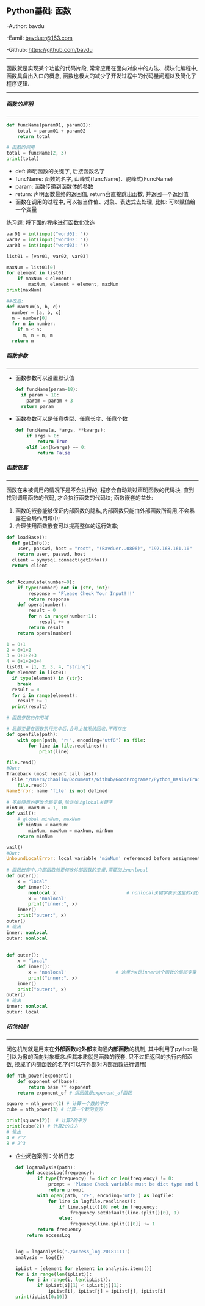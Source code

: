 ## Python基础: 函数

-Author: bavdu

-Eamil: bavduer@163.com

-Github: https://github.com/bavdu

---



函数就是实现某个功能的代码片段, 常常应用在面向对象中的方法、模块化编程中, 函数具备出入口的概念, 函数也极大的减少了开发过程中的代码量问题以及简化了程序逻辑. 

---



##### 函数的声明

---

```python
def funcName(param01, param02):
    total = param01 + param02
    return total

# 函数的调用
total = funcName(2, 3)
print(total)
```

- def: 声明函数的关键字, 后接函数名字
- funcName: 函数的名字, 山峰式(funcName)、驼峰式(FuncName)
- param: 函数传递到函数体的参数
- return: 声明函数最终的返回值, return会直接跳出函数, 并返回一个返回值
- 函数在调用的过程中, 可以被当作值、对象、表达式去处理, 比如: 可以赋值给一个变量



练习题: 将下面的程序进行函数化改造

```python
var01 = int(input("word01: "))
var02 = int(input("word02: "))
var03 = int(input("word03: "))

list01 = [var01, var02, var03]

maxNum = list01[0]
for element in list01:
    if maxNum < element:
        maxNum, element = element, maxNum
print(maxNum)

##改造:
def maxNum(a, b, c):
  number = [a, b, c]
  m = number[0]
  for n in number:
    if m < n:
      m, n = n, m
  return m
```



##### 函数参数

---

- 函数参数可以设置默认值

  ```python
  def funcName(param=18):
    if param > 18:
      param = param + 3
    return param
  ```

- 函数参数可以是任意类型、任意长度、任意个数

  ```python
  def funcName(a, *args, **kwargs):
      if args > 0:
          return True
      elif len(kwargs) == 0:
          return False
  ```

  

##### 函数嵌套

---

函数在未被调用的情况下是不会执行的, 程序会自动跳过声明函数的代码块, 直到找到调用函数的代码, 才会执行函数的代码块; 函数嵌套的益处: 

1. 函数的嵌套能够保证内部函数的隐私,内部函数只能由外部函数所调用,不会暴露在全局作用域中; 
2. 合理使用函数嵌套可以提高整体的运行效率;

```python
def loadBase():
  def getInfo():
    user, passwd, host = "root", "(Bavduer..0806)", "192.168.161.10"
    return user, passwd, host
  client = pymysql.connect(getInfo())
  return client


def Accumulate(number=0):
    if type(number) not in {str, int}:
        response = 'Please Check Your Input!!!'
        return response
    def opera(number):
        result = 0
        for n in range(number+1):
            result += n
        return result
    return opera(number)

1 = 0+1
2 = 0+1+2
3 = 0+1+2+3
4 = 0+1+2+3+4
list01 = [1, 2, 3, 4, "string"]
for element in list01:
  if type(element) in {str}:
    break
  result = 0
  for i in range(element):
    result += 1
  print(result)
```

```python
# 函数参数的作用域

# 局部变量在函数执行完毕后,会马上被系统回收,不再存在
def openfile(path):
    with open(path, "r+", encoding="utf8") as file:
        for line in file.readlines():
            print(line)

file.read()
#Out:
Traceback (most recent call last):
  File "/Users/chaoliu/Documents/Github/GoodProgramer/Python_Basis/Train/04.functions.py", line 68, in <module>
    file.read()
NameError: name 'file' is not defined
  
# 不能随意的更改全局变量,除非加上global关键字
minNum, maxNum = 1, 10
def vail():
    # global minNum, maxNum
    if minNum < maxNum:
        minNum, maxNum = maxNum, minNum
    return minNum

vail()
#Out:
UnboundLocalError: local variable 'minNum' referenced before assignment
  
# 函数嵌套中,内部函数想要修改外部函数的变量,需要加上nonlocal
def outer():
    x = "local"
    def inner():
        nonlocal x 							# nonlocal关键字表示这里的x就是外部函数outer定义的变量x
        x = 'nonlocal'
        print("inner:", x)
    inner()
    print("outer:", x)
outer()
# 输出
inner: nonlocal
outer: nonlocal
  
 
def outer():
    x = "local"
    def inner():
        x = 'nonlocal' 					# 这里的x是inner这个函数的局部变量
        print("inner:", x)
    inner()
    print("outer:", x)
outer()
# 输出
inner: nonlocal
outer: local
```



##### 闭包机制

---

闭包机制就是用来在**外部函数**的**外部**来沟通**内部函数**的机制, 其中利用了python最引以为傲的面向对象概念.但其本质就是函数的嵌套, 只不过把返回的执行内部函数, 换成了内部函数的名字(可以在外部对内部函数进行调用)

```python
def nth_power(exponent):
    def exponent_of(base):
        return base ** exponent
    return exponent_of # 返回值是exponent_of函数

square = nth_power(2) # 计算一个数的平方
cube = nth_power(3) # 计算一个数的立方

print(square(2))  # 计算2的平方
print(cube(2)) # 计算2的立方
# 输出
4 # 2^2
8 # 2^3
```

- 企业闭包案例：分析日志

  ```python
  def logAnalysis(path):
      def accessLog(frequency):
          if type(frequency) != dict or len(frequency) != 0:
              prompt = 'Please Check variable must be dict type and len equal zero.'
              return prompt
          with open(path, 'r+', encoding='utf8') as logfile:
              for line in logfile.readlines():
                  if line.split()[0] not in frequency:
                      frequency.setdefault(line.split()[0], 1)
                  else:
                      frequency[line.split()[0]] += 1
          return frequency
      return accessLog
  
  
  log = logAnalysis('./access_log-20181111')
  analysis = log({})
  
  ipList = [element for element in analysis.items()]
  for i in range(len(ipList)):
      for j in range(i, len(ipList)):
          if ipList[i][1] < ipList[j][1]:
              ipList[i], ipList[j] = ipList[j], ipList[i]
  print(ipList[0:10])
  ```

  